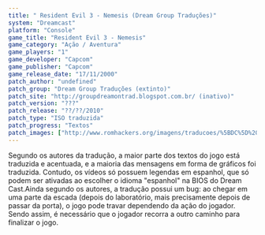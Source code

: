 ```yaml
---
title: " Resident Evil 3 - Nemesis (Dream Group Traduções)"
system: "Dreamcast"
platform: "Console"
game_title: "Resident Evil 3 - Nemesis"
game_category: "Ação / Aventura"
game_players: "1"
game_developer: "Capcom"
game_publisher: "Capcom"
game_release_date: "17/11/2000"
patch_author: "undefined"
patch_group: "Dream Group Traduções (extinto)"
patch_site: "http://groupdreamontrad.blogspot.com.br/ (inativo)"
patch_version: "???"
patch_release: "??/??/2010"
patch_type: "ISO traduzida"
patch_progress: "Textos"
patch_images: ["http://www.romhackers.org/imagens/traducoes/%5BDC%5D%20Resident%20Evil%203%20-%20Dream%20Group%20-%201.jpg","http://www.romhackers.org/imagens/traducoes/%5BDC%5D%20Resident%20Evil%203%20-%20Dream%20Group%20-%202.jpg","http://www.romhackers.org/imagens/traducoes/%5BDC%5D%20Resident%20Evil%203%20-%20Dream%20Group%20-%203.jpg"]
---
```

Segundo os autores da tradução, a maior parte dos textos do jogo está traduzida e acentuada, e a maioria das mensagens em forma de gráficos foi traduzida. Contudo, os vídeos só possuem legendas em espanhol, que só podem ser ativadas ao escolher o idioma "espanhol" na BIOS do Dream Cast.Ainda segundo os autores, a tradução possui um bug: ao chegar em uma parte da escada (depois do laboratório, mais precisamente depois de passar da porta), o jogo pode travar dependendo da ação do jogador. Sendo assim, é necessário que o jogador recorra a outro caminho para finalizar o jogo.